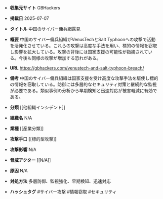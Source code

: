 - **収集元サイト**
GBHackers

- **掲載日**
2025-07-07

- **タイトル**
中国のサイバー傭兵網露見

- **概要**
中国のサイバー傭兵組織がVenusTechとSalt Typhoonへの攻撃で活動を活発化させている。これらの攻撃は高度な手法を用い、標的の情報を窃取し影響を拡大している。攻撃の背後には国家支援の可能性が指摘されている。今後も同様の攻撃が増加する恐れがある。

- **URL**
https://gbhackers.com/venustech-and-salt-typhoon-breach/

- **備考**
中国のサイバー傭兵組織は国家支援を受け高度な攻撃手法を駆使し標的の情報を窃取している。防御には多層的なセキュリティ対策と継続的な監視が必要である。類似事例の分析から早期検知と迅速対応が被害軽減に有効である。

- **分類**
[[他組織インシデント]]

- **組織名**
N/A

- **業種**
[[産業分類]]

- **攻撃手口**
[[標的型攻撃]]

- **攻撃影響**
N/A

- **脅威アクター**
[[N/A]]

- **原因**
N/A

- **対処方法**
多層防御、監視強化、早期検知、迅速対応

- **ハッシュタグ**
#サイバー攻撃 #情報窃取 #セキュリティ
